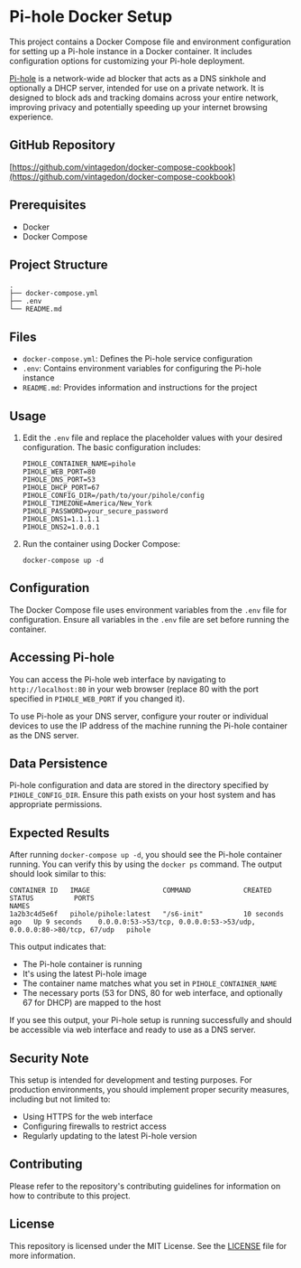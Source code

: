 # Pi-hole Docker Setup

This project contains a Docker Compose file and environment configuration for setting up a Pi-hole instance in a Docker container. It includes configuration options for customizing your Pi-hole deployment.

[Pi-hole](https://pi-hole.net/) is a network-wide ad blocker that acts as a DNS sinkhole and optionally a DHCP server, intended for use on a private network. It is designed to block ads and tracking domains across your entire network, improving privacy and potentially speeding up your internet browsing experience.

## GitHub Repository
[https://github.com/vintagedon/docker-compose-cookbook](https://github.com/vintagedon/docker-compose-cookbook)

## Prerequisites
- Docker
- Docker Compose

## Project Structure
```
.
├── docker-compose.yml
├── .env
└── README.md
```

## Files
- `docker-compose.yml`: Defines the Pi-hole service configuration
- `.env`: Contains environment variables for configuring the Pi-hole instance
- `README.md`: Provides information and instructions for the project

## Usage

1. Edit the `.env` file and replace the placeholder values with your desired configuration. The basic configuration includes:

   ```
   PIHOLE_CONTAINER_NAME=pihole
   PIHOLE_WEB_PORT=80
   PIHOLE_DNS_PORT=53
   PIHOLE_DHCP_PORT=67
   PIHOLE_CONFIG_DIR=/path/to/your/pihole/config
   PIHOLE_TIMEZONE=America/New_York
   PIHOLE_PASSWORD=your_secure_password
   PIHOLE_DNS1=1.1.1.1
   PIHOLE_DNS2=1.0.0.1
   ```

2. Run the container using Docker Compose:
   ```
   docker-compose up -d
   ```

## Configuration
The Docker Compose file uses environment variables from the `.env` file for configuration. Ensure all variables in the `.env` file are set before running the container.

## Accessing Pi-hole
You can access the Pi-hole web interface by navigating to `http://localhost:80` in your web browser (replace 80 with the port specified in `PIHOLE_WEB_PORT` if you changed it).

To use Pi-hole as your DNS server, configure your router or individual devices to use the IP address of the machine running the Pi-hole container as the DNS server.

## Data Persistence
Pi-hole configuration and data are stored in the directory specified by `PIHOLE_CONFIG_DIR`. Ensure this path exists on your host system and has appropriate permissions.

## Expected Results
After running `docker-compose up -d`, you should see the Pi-hole container running. You can verify this by using the `docker ps` command. The output should look similar to this:

```
CONTAINER ID   IMAGE                  COMMAND             CREATED          STATUS          PORTS                                                                  NAMES
1a2b3c4d5e6f   pihole/pihole:latest   "/s6-init"          10 seconds ago   Up 9 seconds    0.0.0.0:53->53/tcp, 0.0.0.0:53->53/udp, 0.0.0.0:80->80/tcp, 67/udp   pihole
```

This output indicates that:
- The Pi-hole container is running
- It's using the latest Pi-hole image
- The container name matches what you set in `PIHOLE_CONTAINER_NAME`
- The necessary ports (53 for DNS, 80 for web interface, and optionally 67 for DHCP) are mapped to the host

If you see this output, your Pi-hole setup is running successfully and should be accessible via web interface and ready to use as a DNS server.

## Security Note
This setup is intended for development and testing purposes. For production environments, you should implement proper security measures, including but not limited to:
- Using HTTPS for the web interface
- Configuring firewalls to restrict access
- Regularly updating to the latest Pi-hole version

## Contributing
Please refer to the repository's contributing guidelines for information on how to contribute to this project.

## License
This repository is licensed under the MIT License. See the [LICENSE](LICENSE) file for more information.
